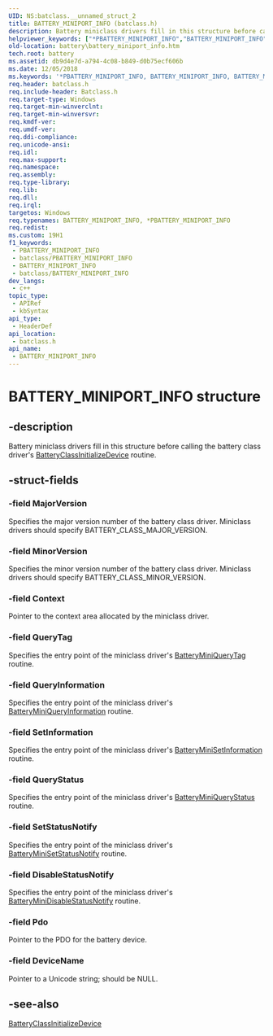 ```yaml
---
UID: NS:batclass.__unnamed_struct_2
title: BATTERY_MINIPORT_INFO (batclass.h)
description: Battery miniclass drivers fill in this structure before calling the battery class driver's BatteryClassInitializeDevice routine.
helpviewer_keywords: ["*PBATTERY_MINIPORT_INFO","BATTERY_MINIPORT_INFO","BATTERY_MINIPORT_INFO structure [Battery Devices]","PBATTERY_MINIPORT_INFO","PBATTERY_MINIPORT_INFO structure pointer [Battery Devices]","bat-struct_0ef66c9a-61df-4c49-94f1-78e41e5b9bfb.xml","batclass/BATTERY_MINIPORT_INFO","batclass/PBATTERY_MINIPORT_INFO","battery.battery_miniport_info"]
old-location: battery\battery_miniport_info.htm
tech.root: battery
ms.assetid: db9d4e7d-a794-4c08-b849-d0b75ecf606b
ms.date: 12/05/2018
ms.keywords: '*PBATTERY_MINIPORT_INFO, BATTERY_MINIPORT_INFO, BATTERY_MINIPORT_INFO structure [Battery Devices], PBATTERY_MINIPORT_INFO, PBATTERY_MINIPORT_INFO structure pointer [Battery Devices], bat-struct_0ef66c9a-61df-4c49-94f1-78e41e5b9bfb.xml, batclass/BATTERY_MINIPORT_INFO, batclass/PBATTERY_MINIPORT_INFO, battery.battery_miniport_info'
req.header: batclass.h
req.include-header: Batclass.h
req.target-type: Windows
req.target-min-winverclnt: 
req.target-min-winversvr: 
req.kmdf-ver: 
req.umdf-ver: 
req.ddi-compliance: 
req.unicode-ansi: 
req.idl: 
req.max-support: 
req.namespace: 
req.assembly: 
req.type-library: 
req.lib: 
req.dll: 
req.irql: 
targetos: Windows
req.typenames: BATTERY_MINIPORT_INFO, *PBATTERY_MINIPORT_INFO
req.redist: 
ms.custom: 19H1
f1_keywords:
 - PBATTERY_MINIPORT_INFO
 - batclass/PBATTERY_MINIPORT_INFO
 - BATTERY_MINIPORT_INFO
 - batclass/BATTERY_MINIPORT_INFO
dev_langs:
 - c++
topic_type:
 - APIRef
 - kbSyntax
api_type:
 - HeaderDef
api_location:
 - batclass.h
api_name:
 - BATTERY_MINIPORT_INFO
---
```


# BATTERY_MINIPORT_INFO structure


## -description

Battery miniclass drivers fill in this structure before calling the battery class driver's <a href="/windows/desktop/api/batclass/nf-batclass-batteryclassinitializedevice">BatteryClassInitializeDevice</a> routine.

## -struct-fields

### -field MajorVersion

Specifies the major version number of the battery class driver. Miniclass drivers should specify BATTERY_CLASS_MAJOR_VERSION.

### -field MinorVersion

Specifies the minor version number of the battery class driver. Miniclass drivers should specify BATTERY_CLASS_MINOR_VERSION.

### -field Context

Pointer to the context area allocated by the miniclass driver.

### -field QueryTag

Specifies the entry point of the miniclass driver's <a href="/windows/desktop/api/batclass/nc-batclass-bclass_query_tag_callback">BatteryMiniQueryTag</a> routine.

### -field QueryInformation

Specifies the entry point of the miniclass driver's <a href="/windows/desktop/api/batclass/nc-batclass-bclass_query_information_callback">BatteryMiniQueryInformation</a> routine.

### -field SetInformation

Specifies the entry point of the miniclass driver's <a href="/windows/desktop/api/batclass/nc-batclass-bclass_set_information_callback">BatteryMiniSetInformation</a> routine.

### -field QueryStatus

Specifies the entry point of the miniclass driver's <a href="/windows/desktop/api/batclass/nc-batclass-bclass_query_status_callback">BatteryMiniQueryStatus</a> routine.

### -field SetStatusNotify

Specifies the entry point of the miniclass driver's <a href="/windows/desktop/api/batclass/nc-batclass-bclass_set_status_notify_callback">BatteryMiniSetStatusNotify</a> routine.

### -field DisableStatusNotify

Specifies the entry point of the miniclass driver's <a href="/windows/desktop/api/batclass/nc-batclass-bclass_disable_status_notify_callback">BatteryMiniDisableStatusNotify</a> routine.

### -field Pdo

Pointer to the PDO for the battery device.

### -field DeviceName

Pointer to a Unicode string; should be NULL.

## -see-also

<a href="/windows/desktop/api/batclass/nf-batclass-batteryclassinitializedevice">BatteryClassInitializeDevice</a>
